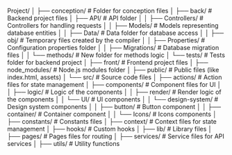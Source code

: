 Project/
│
├── conception/                              # Folder for conception files
│
├── back/                                    # Backend project files
│   ├── API/                                 # API folder
│   │   ├── Controllers/                     # Controllers for handling requests
│   │   ├── Models/                          # Models representing database entities
│   │   ├── Data/                            # Data folder for database access
│   │   ├── obj/                             # Temporary files created by the compiler
│   │   ├── Properties/                      # Configuration properties folder
│   │   ├── Migrations/                      # Database migration files
│   │   └── methods/                         # New folder for methods logic
│   └── tests/                               # Tests folder for backend project
│
├── front/                                   # Frontend project files
│   ├── node_modules/                        # Node.js modules folder
│   ├── public/                              # Public files (like index.html, assets)
│   └── src/                                 # Source code files
│       ├── actions/                         # Action files for state management
│       ├── components/                      # Component files for UI
│       │   ├── logic/                       # Logic of the components
│       │   ├── render/                      # Render logic of the components
│       │   └── UI/                          # UI components
│       │       └── design-system/           # Design system components
│       │            ├── button/             # Button component
│       │            ├── container/          # Container component
│       │            └── Icons/              # Icons components
│       ├── constants/                       # Constants files
│       ├── context/                         # Context files for state management
│       ├── hooks/                           # Custom hooks
│       ├── lib/                             # Library files
│       ├── pages/                           # Pages files for routing
│       ├── services/                        # Service files for API services
│       ├── utils/                           # Utility functions
